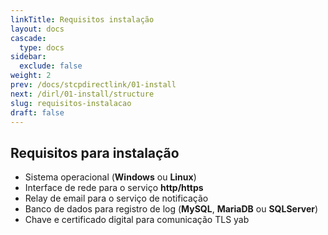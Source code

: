 ```yaml
---
linkTitle: Requisitos instalação
layout: docs
cascade:
  type: docs
sidebar:
  exclude: false
weight: 2
prev: /docs/stcpdirectlink/01-install
next: /dirl/01-install/structure
slug: requisitos-instalacao
draft: false
---
```

## Requisitos para instalação

- Sistema operacional (**Windows** ou **Linux**)
- Interface de rede para o serviço **http/https**
- Relay de email para o serviço de notificação
- Banco de dados para registro de log (**MySQL**, **MariaDB** ou **SQLServer**)
- Chave e certificado digital para comunicação TLS yab
